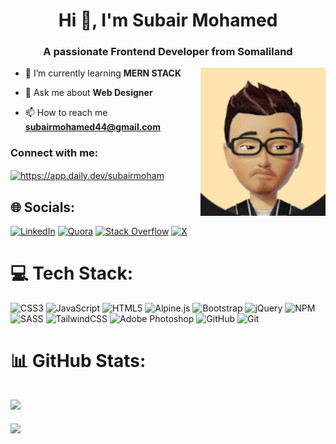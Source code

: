 <h1 align="center">Hi 👋, I'm Subair Mohamed</h1>
<h3 align="center">A passionate Frontend Developer from Somaliland</h3>
<img align="right" alt="Coding" width="200" src="https://github.com/SubairMohamed/SubairMohamed/blob/main/Screenshot%20(3).png"/>

- 🌱 I’m currently learning **MERN STACK**

- 💬 Ask me about **Web Designer**

- 📫 How to reach me **subairmohamed44@gmail.com**

<h3 align="left">Connect with me:</h3>
<p align="left">
<a href="https://app.daily.dev/subairmoham" target="blank"><img align="center" src="https://raw.githubusercontent.com/rahuldkjain/github-profile-readme-generator/master/src/images/icons/Social/devto.svg" alt="https://app.daily.dev/subairmoham" height="30" width="40" /></a>

## 🌐 Socials:
[![LinkedIn](https://img.shields.io/badge/LinkedIn-%230077B5.svg?logo=linkedin&logoColor=white)](https://linkedin.com/in/https://linkedin.com/in/subair-mohamed-809338182/) [![Quora](https://img.shields.io/badge/Quora-%23B92B27.svg?logo=Quora&logoColor=white)](https://quora.com/profile/https://www.quora.com/Subair-Mohamed-3) [![Stack Overflow](https://img.shields.io/badge/-Stackoverflow-FE7A16?logo=stack-overflow&logoColor=white)](https://stackoverflow.com/users/https://stackoverflow.com/users/19454657/subair-mohamed) [![X](https://img.shields.io/badge/X-black.svg?logo=X&logoColor=white)](https://x.com/@subairmoham) 

# 💻 Tech Stack:
![CSS3](https://img.shields.io/badge/css3-%231572B6.svg?style=for-the-badge&logo=css3&logoColor=white) ![JavaScript](https://img.shields.io/badge/javascript-%23323330.svg?style=for-the-badge&logo=javascript&logoColor=%23F7DF1E) ![HTML5](https://img.shields.io/badge/html5-%23E34F26.svg?style=for-the-badge&logo=html5&logoColor=white) ![Alpine.js](https://img.shields.io/badge/alpinejs-white.svg?style=for-the-badge&logo=alpinedotjs&logoColor=%238BC0D0) ![Bootstrap](https://img.shields.io/badge/bootstrap-%238511FA.svg?style=for-the-badge&logo=bootstrap&logoColor=white) ![jQuery](https://img.shields.io/badge/jquery-%230769AD.svg?style=for-the-badge&logo=jquery&logoColor=white) ![NPM](https://img.shields.io/badge/NPM-%23CB3837.svg?style=for-the-badge&logo=npm&logoColor=white) ![SASS](https://img.shields.io/badge/SASS-hotpink.svg?style=for-the-badge&logo=SASS&logoColor=white) ![TailwindCSS](https://img.shields.io/badge/tailwindcss-%2338B2AC.svg?style=for-the-badge&logo=tailwind-css&logoColor=white) ![Adobe Photoshop](https://img.shields.io/badge/adobe%20photoshop-%2331A8FF.svg?style=for-the-badge&logo=adobe%20photoshop&logoColor=white) ![GitHub](https://img.shields.io/badge/github-%23121011.svg?style=for-the-badge&logo=github&logoColor=white) ![Git](https://img.shields.io/badge/git-%23F05033.svg?style=for-the-badge&logo=git&logoColor=white)
# 📊 GitHub Stats:
 ![](https://github-readme-stats.vercel.app/api?username=SubairMohamed&theme=dark&hide_border=false&include_all_commits=false&count_private=false)<br/>
---
[![](https://visitcount.itsvg.in/api?id=SubairMohamed&icon=0&color=0)](https://visitcount.itsvg.in)

<!-- Proudly created with GPRM ( https://gprm.itsvg.in ) -->
